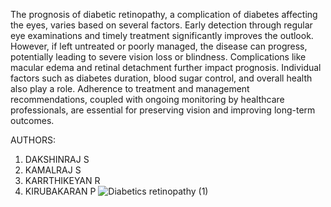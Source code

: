The prognosis of diabetic retinopathy, a complication of diabetes affecting the eyes, varies based on several factors. Early detection through regular eye examinations and timely treatment significantly improves the outlook. However, if left untreated or poorly managed, the disease can progress, potentially leading to severe vision loss or blindness. Complications like macular edema and retinal detachment further impact prognosis. Individual factors such as diabetes duration, blood sugar control, and overall health also play a role. Adherence to treatment and management recommendations, coupled with ongoing monitoring by healthcare professionals, are essential for preserving vision and improving long-term outcomes.

AUTHORS:
1) DAKSHINRAJ S
2) KAMALRAJ S
3) KARRTHIKEYAN R
4) KIRUBAKARAN P
![Diabetics retinopathy (1)](https://github.com/user-attachments/assets/6dbc18c0-633a-4a13-bcad-7ee803cad026)
